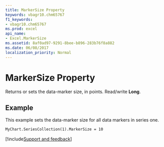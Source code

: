 ```yaml
---
title: MarkerSize Property
keywords: vbagr10.chm65767
f1_keywords:
- vbagr10.chm65767
ms.prod: excel
api_name:
- Excel.MarkerSize
ms.assetid: 8af0ad97-9291-8bee-b896-283b76f8a882
ms.date: 06/08/2017
localization_priority: Normal
---
```



# MarkerSize Property

Returns or sets the data-marker size, in points. Read/write  **Long**.


## Example

This example sets the data-marker size for all data markers in series one.


```vb
MyChart.SeriesCollection(1).MarkerSize = 10
```

[!include[Support and feedback](~/includes/feedback-boilerplate.md)]